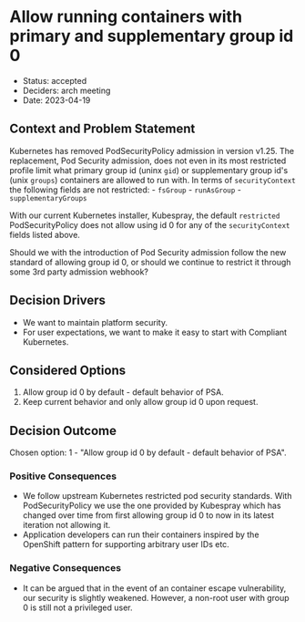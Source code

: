 # Allow running containers with primary and supplementary group id 0

* Status: accepted
* Deciders: arch meeting
* Date: 2023-04-19

## Context and Problem Statement

Kubernetes has removed PodSecurityPolicy admission in version v1.25.
The replacement, Pod Security admission, does not even in its most restricted profile limit what primary group id (uninx `gid`) or supplementary group id's (unix `groups`) containers are allowed to run with. In terms of `securityContext` the following fields are not restricted:
    - `fsGroup`
    - `runAsGroup`
    - `supplementaryGroups`

With our current Kubernetes installer, Kubespray, the default `restricted` PodSecurityPolicy does not allow using id 0 for any of the `securityContext` fields listed above.

Should we with the introduction of Pod Security admission follow the new standard of allowing group id 0, or should we continue to restrict it through some 3rd party admission webhook?

## Decision Drivers

* We want to maintain platform security.
* For user expectations, we want to make it easy to start with Compliant Kubernetes.

## Considered Options

1. Allow group id 0 by default - default behavior of PSA.
1. Keep current behavior and only allow group id 0 upon request.

## Decision Outcome

Chosen option: 1 - "Allow group id 0 by default - default behavior of PSA".


### Positive Consequences

* We follow upstream Kubernetes restricted pod security standards.
  With PodSecurityPolicy we use the one provided by Kubespray which has changed over time from first allowing group id 0 to now in its latest iteration not allowing it.
* Application developers can run their containers inspired by the OpenShift pattern for supporting arbitrary user IDs etc.


### Negative Consequences

* It can be argued that in the event of an container escape vulnerability, our security is slightly weakened. However, a non-root user with group 0 is still not a privileged user.
